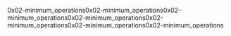 0x02-minimum_operations0x02-minimum_operations0x02-minimum_operations0x02-minimum_operations0x02-minimum_operations0x02-minimum_operations0x02-minimum_operations

